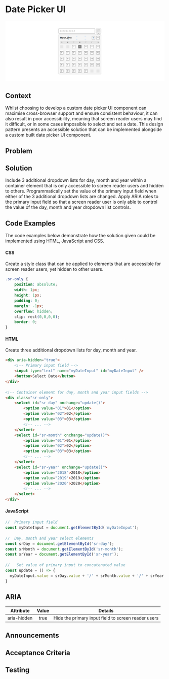 # Date Picker UI

![date picker ui diagram](https://github.com/paulwwroe/pw167/blob/master/images/diagram.png "Date Picker Ui")

## Context

Whilst choosing to develop a custom date picker UI component can maximise cross-browser support and ensure consistent behaviour, it can also result in poor accessibility, meaning that screen reader users may find it difficult, or in some cases impossible to select and set a date. This design pattern presents an accessible solution that can be implemented alongside a custom built date picker UI component.

## Problem

## Solution

Include 3 additional dropdown lists for day, month and year within a container element that is only accessible to screen reader users and hidden to others. Programmatically set the value of the primary input field when either of the 3 additional dropdown lists are changed. Apply ARIA roles to the primary input field so that a screen reader user is only able to control the value of the day, month and year dropdown list controls.

## Code Examples

The code examples below demonstrate how the solution given could be implemented using HTML, JavaScript and CSS.

#### CSS
Create a style class that can be applied to elements that are accessible for screen reader users, yet hidden to other users.
```css
.sr-only {
	position: absolute;
	width: 1px;
	height: 1px;
	padding: 0;
	margin: -1px;
	overflow: hidden;
	clip: rect(0,0,0,0);
	border: 0;
}
```

#### HTML
Create three additional dropdown lists for day, month and year.
```html
<div aria-hidden="true">
	<!-- Primary input field -->
	<input type="text" name="myDateInput" id="myDateInput" />
	<button>Select Date</buton>
</div>

<!-- Container element for day, month and year input fields -->
<div class="sr-only"> 
	<select id="sr-day" onchange="update()">
		<option value="01">01</option>
		<option value="02">02</option>
		<option value="03">03</option>
		<!-- ... -->
	</select>
	<select id="sr-month" onchange="update()">
		<option value="01">01</option>
		<option value="02">02</option>
		<option value="03">03</option>
		<!-- ... -->
	</select>
	<select id="sr-year" onchange="update()">
		<option value="2018">2018</option>
		<option value="2019">2019</option>
		<option value="2020">2020</option>
		<!-- ... -->
	</select> 
</div>
```

#### JavaScript
```javascript
//	Primary input field
const myDateInput = document.getElementById('myDateInput');

//	Day, month and year select elements
const srDay = document.getElementById('sr-day');
const srMonth = document.getElementById('sr-month');
const srYear = document.getElementById('sr-year');

//	 Set value of primary input to concatenated value
const update = () => {
  myDateInput.value = srDay.value + '/' + srMonth.value + '/' + srYear.value;
}
```

## ARIA

| Attribute		| Value 		| Details 		|
| ------------- |:-------------:|:-------------:|
| aria-hidden	| true			| Hide the primary input field to screen reader users	|

## Announcements

## Acceptance Criteria

## Testing

